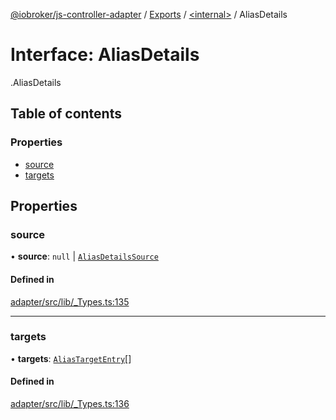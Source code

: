[@iobroker/js-controller-adapter](../README.md) / [Exports](../modules.md) / [<internal\>](../modules/internal_.md) / AliasDetails

# Interface: AliasDetails

[<internal>](../modules/internal_.md).AliasDetails

## Table of contents

### Properties

- [source](internal_.AliasDetails.md#source)
- [targets](internal_.AliasDetails.md#targets)

## Properties

### source

• **source**: ``null`` \| [`AliasDetailsSource`](internal_.AliasDetailsSource.md)

#### Defined in

[adapter/src/lib/_Types.ts:135](https://github.com/ioBroker/ioBroker.js-controller/blob/58a732de/packages/adapter/src/lib/_Types.ts#L135)

___

### targets

• **targets**: [`AliasTargetEntry`](internal_.AliasTargetEntry.md)[]

#### Defined in

[adapter/src/lib/_Types.ts:136](https://github.com/ioBroker/ioBroker.js-controller/blob/58a732de/packages/adapter/src/lib/_Types.ts#L136)
